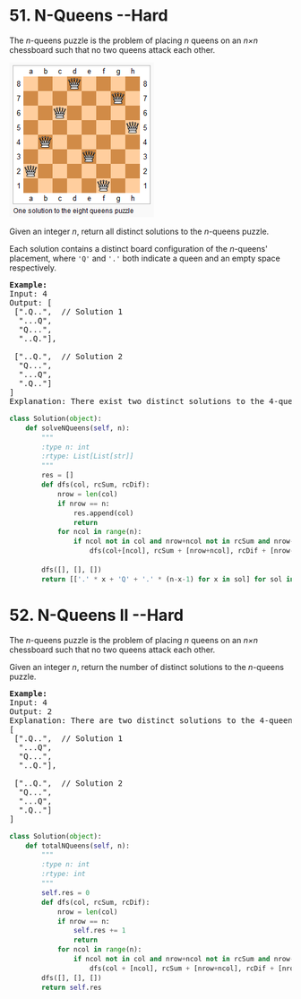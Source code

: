 <h1> 51. N-Queens --Hard</h1> 
<p>The <i>n</i>-queens puzzle is the problem of placing <i>n</i> queens on an <i>n×n</i> chessboard such that no two queens attack each other.</p>
<img src = "../pic/8-queens.png" >
<p>Given an integer <i>n</i>, return all distinct solutions to the <i>n</i>-queens puzzle.</p>
<p>Each solution contains a distinct board configuration of the <i>n</i>-queens' placement, where <code>'Q'</code> and <code>'.'</code> both indicate a queen and an empty space respectively.</p>

<pre>
<b>Example:</b>
Input: 4
Output: [
 [".Q..",  // Solution 1
  "...Q",
  "Q...",
  "..Q."],

 ["..Q.",  // Solution 2
  "Q...",
  "...Q",
  ".Q.."]
]
Explanation: There exist two distinct solutions to the 4-queens puzzle as shown above.</pre>

``` python
class Solution(object):
    def solveNQueens(self, n):
        """
        :type n: int
        :rtype: List[List[str]]
        """
        res = []
        def dfs(col, rcSum, rcDif):
            nrow = len(col)
            if nrow == n:
                res.append(col)
                return
            for ncol in range(n):
                if ncol not in col and nrow+ncol not in rcSum and nrow-ncol not in rcDif:
                    dfs(col+[ncol], rcSum + [nrow+ncol], rcDif + [nrow-ncol])
        
        dfs([], [], [])
        return [['.' * x + 'Q' + '.' * (n-x-1) for x in sol] for sol in res]
```

<h1>52. N-Queens II --Hard</h1>
<p>The <i>n</i>-queens puzzle is the problem of placing <i>n</i> queens on an <i>n×n</i> chessboard such that no two queens attack each other.</p>
<p>Given an integer <i>n</i>, return the number of distinct solutions to the <i>n</i>-queens puzzle.</p>

<pre>
<b>Example:</b>
Input: 4
Output: 2
Explanation: There are two distinct solutions to the 4-queens puzzle as shown below.
[
 [".Q..",  // Solution 1
  "...Q",
  "Q...",
  "..Q."],

 ["..Q.",  // Solution 2
  "Q...",
  "...Q",
  ".Q.."]
]</pre>

```python
class Solution(object):
    def totalNQueens(self, n):
        """
        :type n: int
        :rtype: int
        """
        self.res = 0
        def dfs(col, rcSum, rcDif):
            nrow = len(col)
            if nrow == n:
                self.res += 1
                return
            for ncol in range(n):
                if ncol not in col and nrow+ncol not in rcSum and nrow-ncol not in rcDif:
                    dfs(col + [ncol], rcSum + [nrow+ncol], rcDif + [nrow-ncol])
        dfs([], [], [])
        return self.res
```